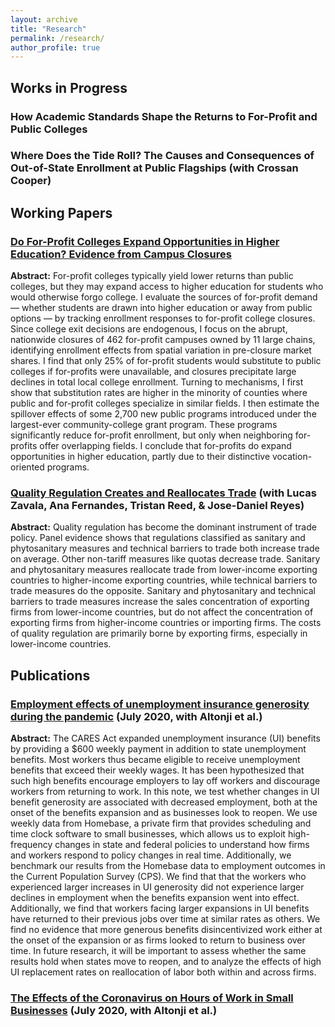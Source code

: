 ```yaml
---
layout: archive
title: "Research"
permalink: /research/
author_profile: true
---
```


<!-- {% if author.googlescholar %}
  You can also find my articles on <u><a href="{{author.googlescholar}}">my Google Scholar profile</a>.</u>
{% endif %}

{% include base_path %}

{% for post in site.publications reversed %}
  {% include archive-single.html %}
{% endfor %} -->

## Works in Progress

### How Academic Standards Shape the Returns to For-Profit and Public Colleges

### Where Does the Tide Roll? The Causes and Consequences of Out-of-State Enrollment at Public Flagships (with Crossan Cooper)

## Working Papers

### [Do For-Profit Colleges Expand Opportunities in Higher Education? Evidence from Campus Closures](https://papers.ssrn.com/sol3/papers.cfm?abstract_id=5012450)

**Abstract:** For-profit colleges typically yield lower returns than public colleges, but they may expand access to higher education for students who would otherwise forgo college. I evaluate the sources of for-profit demand — whether students are drawn into higher education or away from public options — by tracking enrollment responses to for-profit college closures. Since college exit decisions are endogenous, I focus on the abrupt, nationwide closures of 462 for-profit campuses owned by 11 large chains, identifying enrollment effects from spatial variation in pre-closure market shares. I find that only 25% of for-profit students would substitute to public colleges if for-profits were unavailable, and closures precipitate large declines in total local college enrollment. Turning to mechanisms, I first show that substitution rates are higher in the minority of counties where public and for-profit colleges specialize in similar fields. I then estimate the spillover effects of some 2,700 new public programs introduced under the largest-ever community-college grant program. These programs significantly reduce for-profit enrollment, but only when neighboring for-profits offer overlapping fields. I conclude that for-profits do expand opportunities in higher education, partly due to their distinctive vocation-oriented programs.

### [Quality Regulation Creates and Reallocates Trade](https://openknowledge.worldbank.org/server/api/core/bitstreams/569bb37f-8508-4515-9d78-99eaa17dd94e/content) (with Lucas Zavala, Ana Fernandes, Tristan Reed, & Jose-Daniel Reyes)

**Abstract:** Quality regulation has become the dominant instrument of trade policy. Panel evidence shows that regulations classified as sanitary and phytosanitary measures and technical barriers to trade both increase trade on average. Other non-tariff measures like quotas decrease trade. Sanitary and phytosanitary measures reallocate trade from lower-income exporting countries to higher-income exporting countries, while technical barriers to trade measures do the opposite. Sanitary and phytosanitary and technical barriers to trade measures increase the sales concentration of exporting firms from lower-income countries, but do not affect the concentration of exporting firms from higher-income countries or importing firms. The costs of quality regulation are primarily borne by exporting firms, especially in lower-income countries.

## Publications

### [Employment effects of unemployment insurance generosity during the pandemic](https://roar-assets-auto.rbl.ms/documents/30228/CARES-UI_identification_vF(1).pdf) (July 2020, with Altonji et al.)

**Abstract:** The CARES Act expanded unemployment insurance (UI) benefits by providing a $600 weekly payment in addition to state unemployment benefits. Most workers thus became eligible to receive unemployment benefits that exceed their weekly wages. It has been hypothesized that such high benefits encourage employers to lay off workers and discourage workers from returning to work. In this note, we test whether changes in UI benefit generosity are associated with decreased employment, both at the onset of the benefits expansion and as businesses look to reopen. We use weekly data from Homebase, a private firm that provides scheduling and time clock software to small businesses, which allows us to exploit high-frequency changes in state and federal policies to understand how firms and workers respond to policy changes in real time. Additionally, we benchmark our results from the Homebase data to employment outcomes in the Current Population Survey (CPS). We find that that the workers who experienced larger increases in UI generosity did not experience larger declines in employment when the benefits expansion went into effect. Additionally, we find that workers facing larger expansions in UI benefits have returned to their previous jobs over time at similar rates as others. We find no evidence that more generous benefits disincentivized work either at the onset of the expansion or as firms looked to return to business over time. In future research, it will be important to assess whether the same results hold when states move to reopen, and to analyze the effects of high UI replacement rates on reallocation of labor both within and across firms.

### [The Effects of the Coronavirus on Hours of Work in Small Businesses](https://drive.google.com/file/d/1JNpU_U3X_MmRXig5LP-HZbbNQ0i_vsFX/view?usp=sharing) (July 2020, with Altonji et al.)